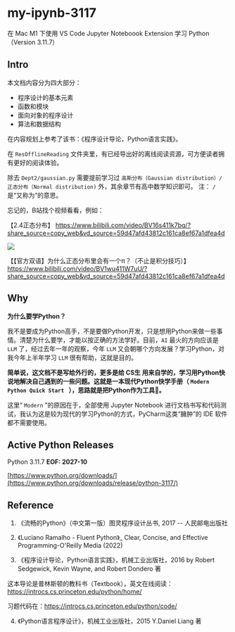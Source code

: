 # my-ipynb-3117
在 Mac M1 下使用 VS Code Jupyter Noteboook Extension 学习 Python（Version 3.11.7）

## Intro

本文档内容分为四大部分：
- 程序设计的基本元素
- 函数和模块
- 面向对象的程序设计
- 算法和数据结构

在内容规划上参考了该书：《程序设计导论，Python语言实践》。

在 `ResOfflineReading` 文件夹里，有已经导出好的离线阅读资源，可方便读者拥有更好的阅读体验。

除去 `Dept2/gaussian.py` 需要提前学习过 `高斯分布（Gaussian distribution）/ 正态分布（Normal distribution)` 外，其余章节有高中数学知识即可。  注：  `/` 是“又称为”的意思。

忘记的，B站找个视频看看，例如：

【2.4正态分布】 https://www.bilibili.com/video/BV16s411k7bq/?share_source=copy_web&vd_source=59d47afd43812c161ca8ef67a1dfea4d

![](https://img.imotao.com/i/2024/02/06/65c254ef5a6d4.png)

【【官方双语】为什么正态分布里会有一个π？（不止是积分技巧）】 https://www.bilibili.com/video/BV1wu411W7uU/?share_source=copy_web&vd_source=59d47afd43812c161ca8ef67a1dfea4d

## Why 

**为什么要学Python？** 

我不是要成为Python高手，不是要做Python开发，只是想用Python来做一些事情。清楚为什么要学，才能以按正确的方法学好。目前，`AI` 最火的方向应该是 `LLM` 了，经过去年一年的观察，今年 `LLM` 又会朝哪个方向发展？学习Python，对我今年上半年学习 `LLM` 很有帮助，这就是目的。

**简单说，这文档不是写给外行的，更多是给 CS生 用来自学的，学习用Python快说地解决自己遇到的一些问题。这就是一本现代Python快学手册（ `Modern Python Quick Start ` ），思路就是把Python作为工具🔧。**  

这里“ `Modern` ”的原因在于，全部使用 Jupyter Notebook 进行文档书写和代码测试，我认为这是较为现代的学习Python的方式，PyCharm这类“臃肿”的 IDE 软件都不需要使用。

## Active Python Releases
Python 3.11.7 **EOF: 2027-10**

[https://www.python.org/downloads/](https://www.python.org/downloads/release/python-3117/)

## Reference

1. 《流畅的Python》（中文第一版）图灵程序设计丛书, 2017 -- 人民邮电出版社

2. 《Luciano Ramalho - Fluent Python》_ Clear, Concise, and Effective Programming-O'Reilly Media (2022)

3. 《程序设计导论，Python语言实践》，机械工业出版社，2016  by Robert Sedgewick, Kevin Wayne, and Robert Dondero 著 

这本导论是普林斯顿的教科书（Textbook），英文在线阅读：https://introcs.cs.princeton.edu/python/home/

习题代码在：https://introcs.cs.princeton.edu/python/code/


4. 《Python语言程序设计》，机械工业出版社，2015  Y.Daniel Liang 著

